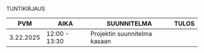 TUNTIKIRJAUS


| PVM       | AIKA      | SUUNNITELMA                    | TULOS                  |
|-----------|-----------|--------------------------------|------------------------|
| 3.22.2025 | 12:00 - 13:30          | Projektin suunnitelma kasaan   |                        |
